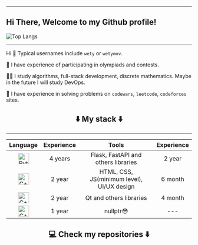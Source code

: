 ----
## Hi There, Welcome to my Github profile! 
![Top Langs](https://github-readme-stats-git-masterrstaa-rickstaa.vercel.app/api/top-langs/?username=wetymov&layout=compact&theme=transparent&hide_border=true&langs_count=10)

----
Hi 👋 Typical usernames include `wety` or `wetymov`.

🌱 I have experience of participating in olympiads and contests.

👨‍💻 I study algorithms, full-stack development, discrete mathematics. Maybe in the future I will study DevOps.

👾 I have experience in solving problems on `codewars`, `leetcode`, `codeforces` sites.

<h2  align="center">⬇️ My stack ⬇️</h2>

---------
|                                                       Language                                                       | Experience |            Tools             | Experience |
|:--------------------------------------------------------------------------------------------------------------------:|:----------:|:----------------------------:|:----------:|
| <img style="width: 30px; height: 30px" src="https://cdn-icons-png.flaticon.com/512/5968/5968350.png" alt="Python" /> |  4 years   | Flask, FastAPI and others libraries |   2 year   |
|  <img style="width: 30px; height: 30px" src="https://cdn-icons-png.flaticon.com/512/922/922699.png" alt="C++" />   |  2 year   |       HTML, CSS, JS(minimum level), UI/UX design       |  6 month   |                                                       
|  <img style="width: 30px; height: 30px" src="https://cdn-icons-png.flaticon.com/512/6132/6132222.png" alt="C++" />   |  2 year   |       Qt and others libraries       |  4 month   |
|  <img style="width: 30px; height: 30px" src="https://cdn-icons-png.flaticon.com/512/3665/3665923.png" alt="C++" />   |  1 year   |          nullptr😳           |     ---       |

<h2  align="center">💻 Check my repositories ⬇️ </h2>
